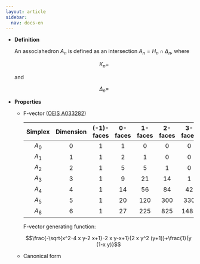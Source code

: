```yaml
---
layout: article
sidebar:
  nav: docs-en
---
```


* **Definition**

    An associahedron $A_n$ is defined as an intersection $A_n = H_n \cap \Delta_n$, where
    
    $$ K_n=$$
    
    and
    
    $$ \Delta_n=$$

* **Properties**

  * F-vector ([OEIS A033282](https://oeis.org/A033282))
    
    | Simplex | Dimension | (-1)-faces | 0-faces | 1-faces | 2-faces | 3-faces | 4-faces | 5-faces | 6-faces |
    |:-------:|:---------:|:----------:|:-------:|:-------:|:-------:|:-------:|:-------:|:-------:|:-------:|
    | $A_0$   |     0     |  1         |  1      | 0       |    0    |    0    |   0     |    0    |   0     |
    | $A_1$   |     1     |  1         |  2      | 1       |    0    |    0    |   0     |    0    |   0     |
    | $A_2$   |     2     |  1         |  5      | 5       |    1    |    0    |   0     |    0    |   0     |
    | $A_3$   |     3     |  1         |  9      | 21      |    14   |    1    |   0     |    0    |   0     |
    | $A_4$   |     4     |  1         |  14     | 56      |    84   |    42   |   1     |    0    |   0     |
    | $A_5$   |     5     |  1         |  20     | 120     |    300  |    330  |   132   |    1    |   0     |
    | $A_6$   |     6     |  1         |  27     | 225     |    825  |    1485 |   1287  |    429  |   1     |

    F-vector generating function:

    $$\frac{-\sqrt{x^2-4 x y-2 x+1}-2 x y-x+1}{2 x y^2 (y+1)}+\frac{1}{y (1-x y)}$$

  * Canonical form
